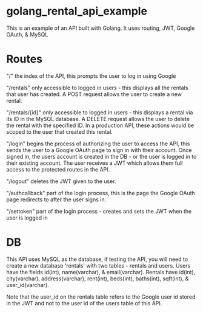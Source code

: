 # golang_rental_api_example
This is an example of an API built with Golang. It uses routing, JWT, Google OAuth, &amp; MySQL


# Routes
"/" the index of the API, this prompts the user to log in using Google

"/rentals" only accessible to logged in users - this displays all the rentals that user has created. A POST request allows the user to create a new rental.

"/rentals/{id}" only accessible to logged in users - this displays a rental via its ID in the MySQL database. A DELETE request allows the user to delete the rental with the specified ID. In a production API, these actions would be scoped to the user that created this rental.

"/login" begins the process of authorizing the user to access the API, this sends the user to a Google OAuth page to sign in with their account. Once signed in, the users account is created in the DB - or the user is logged in to their existing account. The user receives a JWT which allows them full access to the protected routes in the API.

"/logout" deletes the JWT given to the user.

"/authcallback" part of the login process, this is the page the Google OAuth page redirects to after the user signs in.

"/settoken" part of the login process - creates and sets the JWT when the user is logged in

# DB

This API uses MySQL as the database, if testing the API, you will need to create a new database 'rentals' with two tables - rentals and users. Users have the fields id(int), name(varchar), & email(varchar). Rentals have id(int), city(varchar), address(varchar), rent(int), beds(int), baths(int), sqft(int), & user_id(varchar).

Note that the user_id on the rentals table refers to the Google user id stored in the JWT and not to the user id of the users table of this API.


